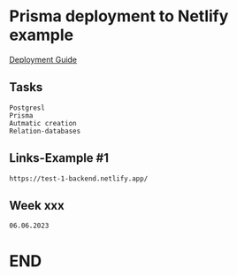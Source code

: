 # Prisma deployment to Netlify example

[Deployment Guide](https://www.prisma.io/docs/guides/deployment/deploying-to-netlify)


## Tasks
```
Postgresl
Prisma
Autmatic creation
Relation-databases

```

## Links-Example #1

```
https://test-1-backend.netlify.app/

```
## Week xxx
```
06.06.2023
```


# END